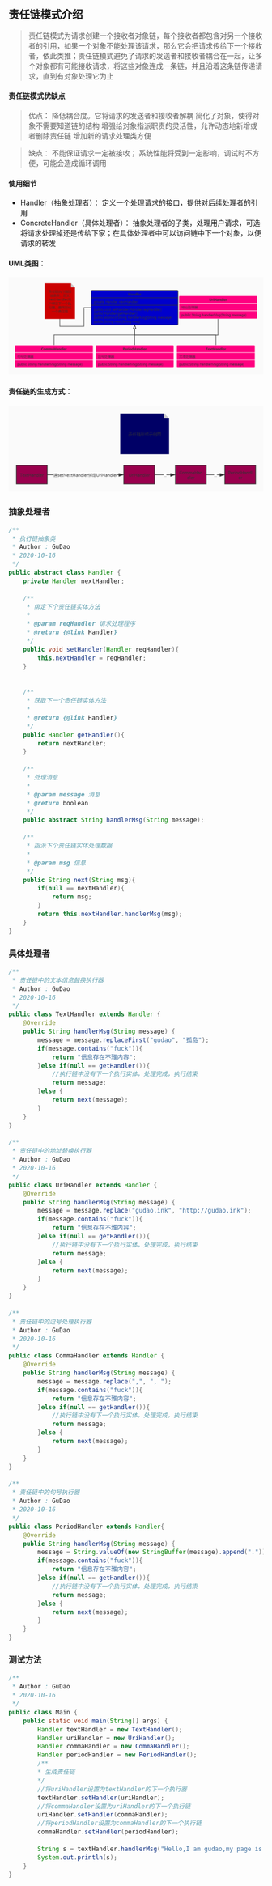 ## 责任链模式介绍
> 责任链模式为请求创建一个接收者对象链，每个接收者都包含对另一个接收者的引用，如果一个对象不能处理该请求，那么它会把请求传给下一个接收者，依此类推；责任链模式避免了请求的发送者和接收者耦合在一起，让多个对象都有可能接收请求，将这些对象连成一条链，并且沿着这条链传递请求，直到有对象处理它为止

#### 责任链模式优缺点
> 优点：
降低耦合度。它将请求的发送者和接收者解耦 简化了对象，使得对象不需要知道链的结构 增强给对象指派职责的灵活性，允许动态地新增或者删除责任链 增加新的请求处理类方便

> 缺点：
不能保证请求一定被接收； 系统性能将受到一定影响，调试时不方便，可能会造成循环调用

#### 使用细节
* Handler（抽象处理者）： 定义一个处理请求的接口，提供对后续处理者的引用
* ConcreteHandler（具体处理者）： 抽象处理者的子类，处理用户请求，可选将请求处理掉还是传给下家；在具体处理者中可以访问链中下一个对象，以便请求的转发

#### UML类图：
![responsibilityChain-simpleResponsibilityChainUML.jpg](../resource/design/responsibilityChain-simpleResponsibilityChainUML.jpg)
#### 责任链的生成方式：
![responsibilityChain-形成示意图.jpg](../resource/design/responsibilityChain-形成示意图.jpg)

### 抽象处理者
```java
/**
 * 执行链抽象类
 * Author : GuDao
 * 2020-10-16
 */
public abstract class Handler {
    private Handler nextHandler;

    /**
     * 绑定下个责任链实体方法
     *
     * @param reqHandler 请求处理程序
     * @return {@link Handler}
     */
    public void setHandler(Handler reqHandler){
        this.nextHandler = reqHandler;
    }


    /**
     * 获取下一个责任链实体方法
     *
     * @return {@link Handler}
     */
    public Handler getHandler(){
        return nextHandler;
    }

    /**
     * 处理消息
     *
     * @param message 消息
     * @return boolean
     */
    public abstract String handlerMsg(String message);

    /**
     * 指派下个责任链实体处理数据
     *
     * @param msg 信息
     */
    public String next(String msg){
        if(null == nextHandler){
            return msg;
        }
        return this.nextHandler.handlerMsg(msg);
    }
}
```
### 具体处理者
```java
/**
 * 责任链中的文本信息替换执行器
 * Author : GuDao
 * 2020-10-16
 */
public class TextHandler extends Handler {
    @Override
    public String handlerMsg(String message) {
        message = message.replaceFirst("gudao", "孤岛");
        if(message.contains("fuck")){
            return "信息存在不雅内容";
        }else if(null == getHandler()){
            //执行链中没有下一个执行实体，处理完成，执行结束
            return message;
        }else {
            return next(message);
        }
    }
}

/**
 * 责任链中的地址替换执行器
 * Author : GuDao
 * 2020-10-16
 */
public class UriHandler extends Handler {
    @Override
    public String handlerMsg(String message) {
        message = message.replace("gudao.ink", "http://gudao.ink");
        if(message.contains("fuck")){
            return "信息存在不雅内容";
        }else if(null == getHandler()){
            //执行链中没有下一个执行实体，处理完成，执行结束
            return message;
        }else {
            return next(message);
        }
    }
}

/**
 * 责任链中的逗号处理执行器
 * Author : GuDao
 * 2020-10-16
 */
public class CommaHandler extends Handler {
    @Override
    public String handlerMsg(String message) {
        message = message.replace(",", ", ");
        if(message.contains("fuck")){
            return "信息存在不雅内容";
        }else if(null == getHandler()){
            //执行链中没有下一个执行实体，处理完成，执行结束
            return message;
        }else {
            return next(message);
        }
    }
}

/**
 * 责任链中的句号执行器
 * Author : GuDao
 * 2020-10-16
 */
public class PeriodHandler extends Handler{
    @Override
    public String handlerMsg(String message) {
        message = String.valueOf(new StringBuffer(message).append("."));
        if(message.contains("fuck")){
            return "信息存在不雅内容";
        }else if(null == getHandler()){
            //执行链中没有下一个执行实体，处理完成，执行结束
            return message;
        }else {
            return next(message);
        }
    }
}
```
### 测试方法
```java
/**
 * Author : GuDao
 * 2020-10-16
 */
public class Main {
    public static void main(String[] args) {
        Handler textHandler = new TextHandler();
        Handler uriHandler = new UriHandler();
        Handler commaHandler = new CommaHandler();
        Handler periodHandler = new PeriodHandler();
        /**
        * 生成责任链
        */
        //将uriHandler设置为textHandler的下一个执行器
        textHandler.setHandler(uriHandler);
        //将commaHandler设置为uriHandler的下一个执行链
        uriHandler.setHandler(commaHandler);
        //将periodHandler设置为commaHandler的下一个执行链
        commaHandler.setHandler(periodHandler);

        String s = textHandler.handlerMsg("Hello,I am gudao,my page is 'gudao.ink'");
        System.out.println(s);
    }
}
```
